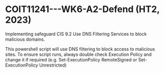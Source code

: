 # COIT11241---WK6-A2-Defend (HT2, 2023)

Implementing safeguard CIS 9.2 Use DNS Filtering Services to block malicious domains.

This powershell script will use DNS filtering to block access to malicious sites.
To ensure script runs, always double check Execution Policy and change it if required (e.g. Set-ExecutionPolicy RemoteSigned or Set-ExecutionPolicy Unrestricted)
